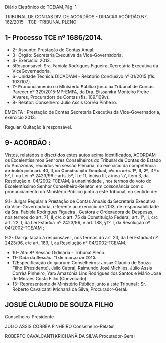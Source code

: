 Diário Eletrônico do TCE/AM,Pág. 1

TRIBUNAL DE CONTAS DIV. DE ACÓRDÃOS - DIRAC## ACÓRDÃO Nº 162/2015 - TCE -TRIBUNAL PLENO

## 1- Processo TCE nº 1686/2014.

- 2- Assunto: Prestação de Contas Anual.
- 3- Órgão: Secretaria Executiva da Vice-Governadoria.
- 4- Exercício: 2013.
- 5Responsável: Sra. Fabíola Rodrigues  Figueira, Secretária Executiva da ViceGovernadoria.
- 6- Unidade Técnica: DICAD/AM - Relatório Conclusivo nº 01/2015 (fls. 103/107).
- 7-  Pronunciamento  do Ministério Público  junto  ao Tribunal  de Contas: Parecer  nº 329/2015-MP-EMFA, da Dra. Elissandra Monteiro Freire Alvares, Procuradora de Contas (fls. 109/109v).
- 8- Relator: Conselheiro Júlio Assis Corrêa Pinheiro.

EMENTA : Prestação de Contas Secretaria Executiva da Vice-Governadoria, exercício 2013.

Regular. Quitação à responsável.

## 9- ACÓRDÃO :

Vistos, relatados e discutidos estes autos acima identificados, ACORDAM os Excelentíssimos Senhores Conselheiros do Tribunal de Contas do Estado do Amazonas, reunidos em sessão Plenária, no exercício da competência atribuída pelo art.  40,  II, da Constituição Estadual, c/c os arts. 1º, II, 2º, 4º e 5º, I, da Lei nº 2423/96 e arts. 5º, II e 11, inciso  III,  alínea  'a',  item  3,  da  Resolução  n.  04/2002-TCE/AM, à  unanimidade ,  nos termos do voto do Excelentíssimo Senhor Conselheiro-Relator, em consonância com o pronunciamento do Ministério Público junto a este Tribunal, no sentido de:

9.1- Julgar Regular a Prestação de Contas Anuais da Secretaria Executiva da  Vice-Governadoria,  referente  ao  exercício  de  2013,  de  responsabilidade  da Sra. Fabíola Rodrigues Figueira , Gestora e Ordenadora de Despesas, nos termos do art. 71, II, c/c o art. 75 da Constituição Federal, art. 1º, II, c/c art. 22, I, da Lei Estadual nº 2423/96, e art. 188, §1º, I, da Resolução nº 04/2002-TCE/AM ;

9.2- Dar quitação à responsável ,  nos  termos do  art. 23, da Lei Estadual nº 2423/96, c/c art. 189, I, da Resolução nº 04/2002-TCE/AM.

- 10- Ata: 8ª Sessão Ordinária - Tribunal Pleno.
- 11- Data da Sessão: 11 de março de 2015.
- 12Especificação do quorum: Conselheiros: Josué Cláudio de Souza Filho (Presidente),  Julio  Cabral,  Raimundo  José  Michiles,  Júlio  Assis  Corrêa  Pinheiro,  Yara Amazônia Lins Rodrigues dos Santos e Mário José de Moraes Costa Filho (Convocado).
- 13- Representante do Ministério Público junto a este Tribunal : Sr. Roberto Cavalcanti Krichanã da Silva, Procurador-Geral.

## JOSUÉ CLÁUDIO DE SOUZA FILHO

Conselheiro-Presidente

JÚLIO ASSIS CORRÊA PINHEIRO Conselheiro-Relator

ROBERTO CAVALCANTI KRICHANÃ DA SILVA Procurador-Geral